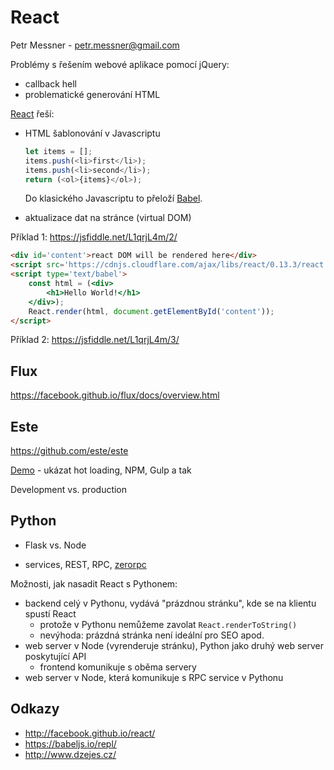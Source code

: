 
React
=====

Petr Messner - <petr.messner@gmail.com>

Problémy s řešením webové aplikace pomocí jQuery:

- callback hell
- problematické generování HTML

[React](http://facebook.github.io/react/) řeší:

- HTML šablonování v Javascriptu

  ```js
  let items = [];
  items.push(<li>first</li>);
  items.push(<li>second</li>);
  return (<ol>{items}</ol>);
  ```

  Do klasického Javascriptu to přeloží [Babel](babeljs.io).

- aktualizace dat na stránce (virtual DOM)


Příklad 1: https://jsfiddle.net/L1qrjL4m/2/

```html
<div id='content'>react DOM will be rendered here</div>
<script src='https://cdnjs.cloudflare.com/ajax/libs/react/0.13.3/react.min.js'></script>
<script type='text/babel'>
    const html = (<div>
        <h1>Hello World!</h1>
    </div>);
    React.render(html, document.getElementById('content'));
</script>
```


Příklad 2: https://jsfiddle.net/L1qrjL4m/3/


Flux
----

https://facebook.github.io/flux/docs/overview.html


Este
----

https://github.com/este/este

[Demo](http://este-demo.messa.cz:8000) - ukázat hot loading, NPM, Gulp a tak

Development vs. production


Python
------

- Flask vs. Node

- services, REST, RPC, [zerorpc](http://www.zerorpc.io/)

Možnosti, jak nasadit React s Pythonem:

- backend celý v Pythonu, vydává "prázdnou stránku", kde se na klientu spustí React
    - protože v Pythonu nemůžeme zavolat `React.renderToString()`
    - nevýhoda: prázdná stránka není ideální pro SEO apod.
- web server v Node (vyrenderuje stránku), Python jako druhý web server poskytující API
    - frontend komunikuje s oběma servery
- web server v Node, která komunikuje s RPC service v Pythonu



Odkazy
------

- http://facebook.github.io/react/
- https://babeljs.io/repl/
- http://www.dzejes.cz/

